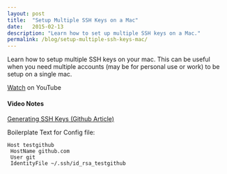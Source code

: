 ```yaml
---
layout: post
title:  "Setup Multiple SSH Keys on a Mac"
date:   2015-02-13
description: "Learn how to set up multiple SSH keys on a Mac."
permalink: /blog/setup-multiple-ssh-keys-mac/
---
```


Learn how to setup multiple SSH keys on your mac. This can be useful when you need multiple accounts (may be for personal use or work) to be setup on a single mac.

<a href="https://www.youtube.com/watch?v=9u4QPEMFK4A">Watch</a> on YouTube

#### Video Notes

[Generating SSH Keys (Github Article)][generating-ssh-keys]

Boilerplate Text for Config file:
<pre><code class="shell">Host testgithub
 HostName github.com
 User git
 IdentityFile ~/.ssh/id_rsa_testgithub
</code></pre>

[generating-ssh-keys]: https://help.github.com/articles/generating-an-ssh-key/
